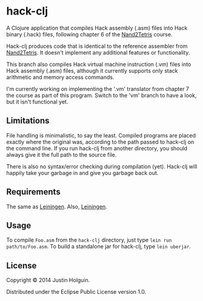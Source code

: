 # hack-clj

A Clojure application that compiles Hack assembly (.asm) files into Hack
binary (.hack) files, following chapter 6 of the [Nand2Tetris](http://www.nand2tetris.org)
course. 

Hack-clj produces code that is identical to the reference assembler from [Nand2Tetris](http://www.nand2tetris.org).
It doesn't implement any additional features or functionality.

This branch also compiles Hack virtual machine instruction (.vm) files into Hack assembly (.asm) files,
although it currently supports only stack arithmetic and memory access commands. 

I'm currently working on implementing the '.vm' translator from chapter 7 the course as part of this program. Switch to the 'vm' branch to have a look, but it isn't functional yet.

## Limitations

File handling is minimalistic, to say the least. Compiled programs are placed exactly where the original was,
according to the path passed to hack-clj on the command line. If you run hack-clj from another directory,
you should always give it the full path to the source file.

There is also no syntax/error checking during compilation (yet). Hack-clj will happily take your garbage in
and give you garbage back out.

## Requirements

The same as [Leiningen](http://leiningen.org). Also, [Leiningen](http://leiningen.org).

## Usage

To compile `Foo.asm` from the `hack-clj` directory, just type `lein run path/to/Foo.asm`. To build a standalone jar for hack-clj, type `lein uberjar`.

## License

Copyright © 2014 Justin Holguin.

Distributed under the Eclipse Public License version 1.0.
